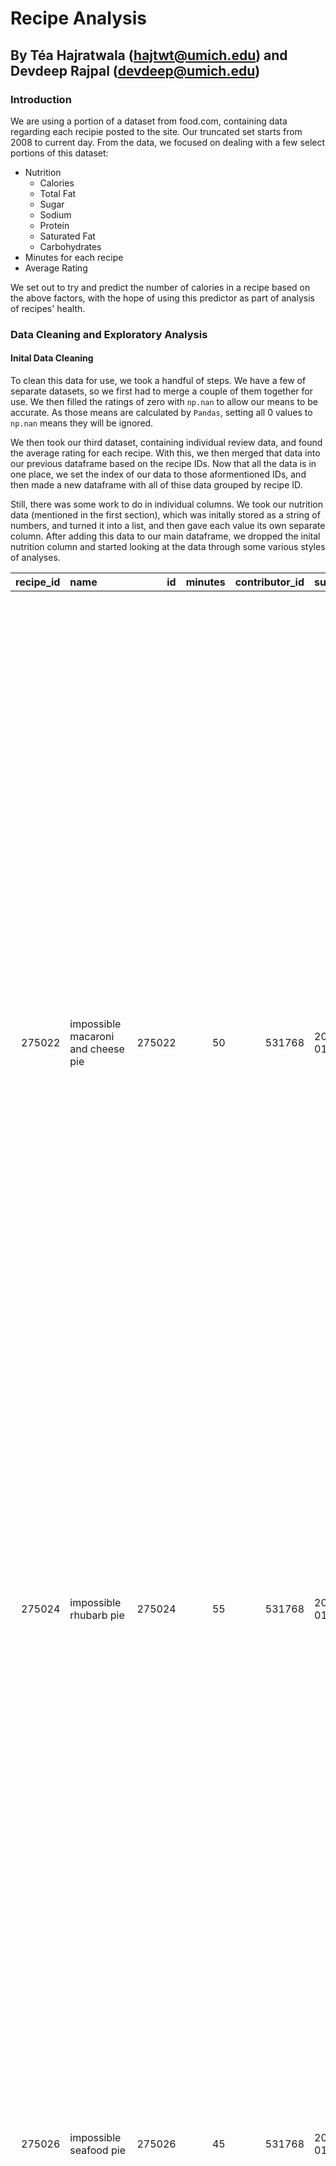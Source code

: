 # Recipe Analysis
## By Téa Hajratwala ([hajtwt@umich.edu](mailto:hajtwt@umich.edu)) and Devdeep Rajpal ([devdeep@umich.edu](mailto:devdeep@umich.edu))


### Introduction
We are using a portion of a dataset from food.com, containing data regarding each recipie posted to the site. Our truncated set starts from 2008 to current day. From the data, we focused on dealing with a few select portions of this dataset:
- Nutrition
  - Calories
  - Total Fat
  - Sugar
  - Sodium
  - Protein
  - Saturated Fat
  - Carbohydrates
- Minutes for each recipe
- Average Rating

We set out to try and predict the number of calories in a recipe based on the above factors, with the hope of using this predictor as part of analysis of recipes' health.

### Data Cleaning and Exploratory Analysis
#### Inital Data Cleaning
To clean this data for use, we took a handful of steps. We have a few of separate datasets, so we first had to merge a couple of them together for use. We then filled the ratings of zero with `np.nan` to allow our means to be accurate. As those means are calculated by `Pandas`, setting all 0 values to `np.nan` means they will be ignored.

We then took our third dataset, containing individual review data, and found the average rating for each recipe. With this, we then merged that data into our previous dataframe based on the recipe IDs. Now that all the data is in one place, we set the index of our data to those aformentioned IDs, and then made a new dataframe with all of thise data grouped by recipe ID.

Still, there was some work to do in individual columns. We took our nutrition data (mentioned in the first section), which was initally stored as a string of numbers, and turned it into a list, and then gave each value its own separate column. After adding this data to our main dataframe, we dropped the inital nutrition column and started looking at the data through some various styles of analyses.

|   recipe_id | name                                  |     id |   minutes |   contributor_id | submitted   | tags                                                                                                                                                                                                                                                                                                                                    |   n_steps | steps                                                                                                                                                                                                                                                                                                                                                                                                                                                                                                                                                                                | description                                                                                                                                                                                                                      | ingredients                                                                                                                            |   n_ingredients | user_id                                                                                                 | date       |   avg_rating | review                                                                                                                                                                                                                                                                                                                                                                                                                                                                                                                                                                                                                                                                                                                                                                                                                                                                                                                                                                                                                                                                                                                                                                                                                                                                                                                                                                                                                                                                                                                                                                                                                                                                                                                                                                                                                                                                                                                                                                                                                                                                                                                                                                                                                                                                                                            |   calories |   total_fat |   sugar |   sodium |   protein |   saturated_fat |   carbohydrates |
|------------:|:--------------------------------------|-------:|----------:|-----------------:|:------------|:----------------------------------------------------------------------------------------------------------------------------------------------------------------------------------------------------------------------------------------------------------------------------------------------------------------------------------------|----------:|:-------------------------------------------------------------------------------------------------------------------------------------------------------------------------------------------------------------------------------------------------------------------------------------------------------------------------------------------------------------------------------------------------------------------------------------------------------------------------------------------------------------------------------------------------------------------------------------|:---------------------------------------------------------------------------------------------------------------------------------------------------------------------------------------------------------------------------------|:---------------------------------------------------------------------------------------------------------------------------------------|----------------:|:--------------------------------------------------------------------------------------------------------|:-----------|-------------:|:------------------------------------------------------------------------------------------------------------------------------------------------------------------------------------------------------------------------------------------------------------------------------------------------------------------------------------------------------------------------------------------------------------------------------------------------------------------------------------------------------------------------------------------------------------------------------------------------------------------------------------------------------------------------------------------------------------------------------------------------------------------------------------------------------------------------------------------------------------------------------------------------------------------------------------------------------------------------------------------------------------------------------------------------------------------------------------------------------------------------------------------------------------------------------------------------------------------------------------------------------------------------------------------------------------------------------------------------------------------------------------------------------------------------------------------------------------------------------------------------------------------------------------------------------------------------------------------------------------------------------------------------------------------------------------------------------------------------------------------------------------------------------------------------------------------------------------------------------------------------------------------------------------------------------------------------------------------------------------------------------------------------------------------------------------------------------------------------------------------------------------------------------------------------------------------------------------------------------------------------------------------------------------------------------------------|-----------:|------------:|--------:|---------:|----------:|----------------:|----------------:|
|      275022 | impossible macaroni and cheese pie    | 275022 |        50 |           531768 | 2008-01-01  | ['60-minutes-or-less', 'time-to-make', 'course', 'main-ingredient', 'preparation', 'main-dish', 'eggs-dairy', 'pasta', 'easy', 'cheese', 'dietary', 'high-calcium', 'high-in-something', 'pasta-rice-and-grains', 'elbow-macaroni']                                                                                                     |        11 | ['heat oven to 400 degrees fahrenheit', 'grease a pie plate 10 x 1 1 / 2 inches', 'mix 2 cups cheese and the macaroni', 'sprinkle mixture in the plate', 'beat remaining ingredients , except the 1 / 4 cup cheese , until smooth , 15 seconds in a blender on high , or 1 minute with a hand beater', 'pour into plate', 'bake until knife inserted in center comes out clean - about 40 minutes', 'sprinkle with 1 / 4 cup cheese', 'bake until cheese is melted , 1 to 2 minutes', 'cool 10 minutes', 'serves 6 to 8 people']                                                     | one of my mom's favorite bisquick recipes. this brings back memories!                                                                                                                                                            | ['cheddar cheese', 'macaroni', 'milk', 'eggs', 'bisquick', 'salt', 'red pepper sauce']                                                 |               7 | [240552.0, 242794.0, 1221043.0]                                                                         | 2008-04-07 |            3 | ['Easy comfort food! I definitely thought it was impossible, but it worked. :D  I used 6 egg whites in place of the eggs and skim milk.  It came out super fluffy.  Thanks, Wendy!', 'I was looking for an easy Macaroni and Cheese for dinner.  My macaroni was hard and there were just too many eggs.  I think I might try again and precook the macaroni and only use 2 eggs.  It was just very disappointing.', 'Very easy recipe, nice presentation.  I used 2 cups  skim milk and 1/3 cup half and half.  Followed recipe exactly but left out hot sauce.  Macaroni was slightly al dente.  If you prefer well cooked macaroni, par boil it first for a few minutes.  Let baked pie cool for at least 15 minutes with foil covering the top.  This will allow the pie to &quot;settle&quot; so that it slices  into nicely formed wedges.  Definitely worth a try.  Am serving this with sauteed porto bello mushroms, sliced, on top of pie wedge, accompanied by a green salad.']                                                                                                                                                                                                                                                                                                                                                                                                                                                                                                                                                                                                                                                                                                                                                                                                                                                                                                                                                                                                                                                                                                                                                                                                                                                                                                                        |      386.1 |          34 |       7 |       24 |        41 |              62 |               8 |
|      275024 | impossible rhubarb pie                | 275024 |        55 |           531768 | 2008-01-01  | ['60-minutes-or-less', 'time-to-make', 'course', 'preparation', 'healthy', 'pies-and-tarts', 'desserts', 'pies', 'dietary']                                                                                                                                                                                                             |         6 | ['heat oven to 375 degrees', 'grease 10" pan , put rhubarb in pan', 'blend all remaining ingredients for 3 minutes', 'pour over rhubarb', 'let set for a few minutes', 'bake 40 to 45 minutes']                                                                                                                                                                                                                                                                                                                                                                                      | a childhood favorite of mine. my mom loved it because it cut down on how much time to make it.                                                                                                                                   | ['rhubarb', 'eggs', 'bisquick', 'butter', 'salt', 'sugar', 'vanilla', 'milk']                                                          |               8 | [171303.0]                                                                                              | 2009-05-26 |            3 | ['When I found myself needing a dessert and having rhubarb on hand this recipe fit the bill.  I did however find it to be too overly sweet.  I would try it again, using less  sugar.  Thank you Starfire for sharing the recipe.']                                                                                                                                                                                                                                                                                                                                                                                                                                                                                                                                                                                                                                                                                                                                                                                                                                                                                                                                                                                                                                                                                                                                                                                                                                                                                                                                                                                                                                                                                                                                                                                                                                                                                                                                                                                                                                                                                                                                                                                                                                                                               |      377.1 |          18 |     208 |       13 |        13 |              30 |              20 |
|      275026 | impossible seafood pie                | 275026 |        45 |           531768 | 2008-01-01  | ['60-minutes-or-less', 'time-to-make', 'course', 'main-ingredient', 'preparation', 'very-low-carbs', 'main-dish', 'eggs-dairy', 'seafood', 'crab', 'cheese', 'dietary', 'low-sodium', 'low-calorie', 'low-carb', 'low-in-something', 'shellfish']                                                                                       |         7 | ['preheat oven to 400f', 'lightly grease large pie plate', 'mix crabmeat , cheeses and onion in pie plate', 'mix remaining ingredients in blender until smooth', 'slowly pour liquid mixture into pie plate', 'bake until golden brown for 35 to 40 minutes', 'let stand 5 minutes before cutting']                                                                                                                                                                                                                                                                                  | this is an oldie but a goodie. mom's stand by for company. good enough for us on a special occasion or if company came over!                                                                                                     | ['frozen crabmeat', 'sharp cheddar cheese', 'cream cheese', 'onion', 'milk', 'bisquick', 'eggs', 'salt', 'nutmeg']                     |               9 | [558429.0, 131804.0]                                                                                    | 2013-09-21 |            3 | ['Sorry, this one didn&#039;t work out so well. I did make some modifications that may have affected the taste of the recipe. I used imitation crabmeat, egg substitute, and fat free half-and-half. Unfortunately the end result was very bland--it definitely could have used some more spice. I really wanted to like this one but I won&#039;t be making this again. Thanks for posting anyway.', 'I have made this recipe for years, and we really love it, however, I do change it a bit. I use a whole 8 ounce package of cream cheese and just something like 3-4 oz of cheddar or American. We add some salt and let it cook only as long as it takes to puff up and then take it out to cool. Overcooked it becomes dry and less flavorful. We cook it in a Corning Ware &lt;br/&gt;9 inch quiche plate which holds all the ingredients just right. One of our favorite uses for imitation crab.']                                                                                                                                                                                                                                                                                                                                                                                                                                                                                                                                                                                                                                                                                                                                                                                                                                                                                                                                                                                                                                                                                                                                                                                                                                                                                                                                                                                                      |      326.6 |          30 |      12 |       27 |        37 |              51 |               5 |
|      275030 | paula deen s caramel apple cheesecake | 275030 |        45 |           666723 | 2008-01-01  | ['60-minutes-or-less', 'time-to-make', 'course', 'preparation', 'occasion', 'desserts', 'cheesecake', 'gifts', 'taste-mood', 'sweet']                                                                                                                                                                                                   |        11 | ['preheat oven to 350f', 'reserve 3 / 4 cup apple filling , and set aside', 'spoon remaining apple filling into the crust', 'beat together in large bowl , cream cheese , sugar , vanilla , eggs', 'pour over pie filling', 'bake for 35 minutes', 'cool', 'meanwhile , mix reserved pie filling and caramel topping and heat for 1 minute in a small saucepan', 'spread warm topping evenly over cooked , cooled cheesecake', 'decorate entire edge of cake with the 12 pecan halves , and sprinkle middle of cheesecake with chopped pecans', 'refrigerate , share , and enjoy !'] | thank you paula deen!  hubby just happened to be watching with me one day when she made these and it will always be requested in our home!  it's very easy to make and such a fun twist on a plain cheesecake.  it's a must try! | ['apple pie filling', 'graham cracker crust', 'cream cheese', 'sugar', 'vanilla', 'eggs', 'caramel topping', 'pecan halves', 'pecans'] |               9 | [156891.0, 276925.0, 723255.0, 55655.0, 437237.0, 951589.0, 739665.0, 115525.0, 231639.0, 2001170768.0] | 2008-01-18 |            5 | ["This was the first cheesecake I'd ever made.  It turned out great.  I substituted wheat free, gluten free spice cookies for the crust.  Thanks for this delicious recipe.", "This has to be one of the best cheesecakes I've every had. It is so easy to make and my whole family loved it. Thanks Paula Deen!", 'All I can say about this is YUM!!  Has my two favorite desserts into one - apples and cheesecake.  It was also very easy to make which was a bonus.', "Oh my!!! This is so good and very easy to make. I did everything according to the recipe, but used a dulce de leche instead of a caramel topping. It's pretty much the same thing. It was heavenly. Thanks for posting.", 'I made this for our 16th wedding anniversary yesterday for dessert. YUMMY!! We all enjoyed this very much and I will most certainly make this over and over again. Thank you for a wonderful recipe.', 'AMAZING!!!  and soooo easy!!  I\'ve never, ever finished a cheesecake this fast...I loved it! :)  I only had a 9" pie crust on hand, and some mini individual crusts- I was able to get make the 9" and 3 minis off of the listed ingredients.  I loved not having to make my own crust in a springform pan like most cheesecakes call for.  Instead of putting pecan halves on top, I sprinkled chopped pecans around the rim of the cake...so pretty!  Thanks for a wonderful recipe, everyone LOVED it!', 'This is wonderful!!!!! So easy to make. My family loved it.', "DH says this is the best thing he has ever eaten.  Enough said?  I love being how easy it is, and that it tastes so good.  I also love that you don't need 2 pounds of cream cheese and a springform pan for it - you can have it anytime!  Next time I make it, I'll chop up the apple pie filling.  I also added more pecans to the top.  Glad I picked up enough ingredients for 2 pies!", 'My daughter made this for us on Sun. IT was so good. WE loved it. She has made it before. It is always a hit.', "This recipe is very easy and tasty. Not only have I done this exact recipe, I have exchanged it with my peach preserves that I spiced like I would a peach cobbler. There are so many variations of fillings you can do. I've experimented with many and my family and friends have loved them all!!"] |      577.7 |          53 |     149 |       19 |        14 |              67 |              21 |
|      275032 | midori poached pears                  | 275032 |        25 |           307114 | 2008-01-01  | ['lactose', '30-minutes-or-less', 'time-to-make', 'course', 'main-ingredient', 'cuisine', 'preparation', 'occasion', 'south-west-pacific', 'desserts', 'fruit', 'australian', 'easy', 'beginner-cook', 'dinner-party', 'summer', 'dietary', 'gluten-free', 'seasonal', 'egg-free', 'free-of-something', 'pears', 'taste-mood', 'sweet'] |         8 | ['bring midori , sugar , spices , rinds and water to the boil', 'simmer for 5 minutes', 'peel the pears and remove the base end but leave the stem intact', 'place pears in hot liquid and simmer for approximately 15mins or until cooked', 'cooking time depends on how ripe the pears are', 'place each pear on a dessert plate', 'top each pear with 2 tablespoons reserved poaching liquid', 'garnish with orange rind curls and mint sprigs']                                                                                                                                  | the green colour looks fabulous and the taste is heavenly. serve with a raspberry coulis. keep enough rind of the orange and lemon for garnish.                                                                                  | ['midori melon liqueur', 'water', 'caster sugar', 'cinnamon stick', 'vanilla pod', 'lemon rind', 'orange rind', 'pear', 'mint']        |               9 | [306797.0]                                                                                              | 2008-03-21 |            5 | ['This needs at least 10 stars.  The recipe was easy to make & tasted magnificent.  I made a strawberry sauce that went wonderfully with it.  Thanks An_Net for sharing this keeper.']                                                                                                                                                                                                                                                                                                                                                                                                                                                                                                                                                                                                                                                                                                                                                                                                                                                                                                                                                                                                                                                                                                                                                                                                                                                                                                                                                                                                                                                                                                                                                                                                                                                                                                                                                                                                                                                                                                                                                                                                                                                                                                                            |      386.9 |           0 |     347 |        0 |         1 |               0 |              33 |

#### Univariate Data Analysis
We took an inital look at preparation time.

<iframe
  src="univariate_analysis_prep_time.html"
  width="800"
  height="600"
  frameborder="0"
></iframe>

You can see that the boxplot has some significant outliers-- There is one recipe that takes 1.05 _million_ minutes! We will need to remove these outliers to do most of the data analysis.

Let's take a look at the top outliers:

|   recipe_id | name                         |     id |   minutes |   contributor_id | submitted   | tags                                                                                                                                                                                                                                                                                                                                                                                          |   n_steps | steps                                                                                                                                                                                                                                                                                                                                                                                                                                                                                                                                                                                                                                                                                                                                                                                                                                                                                                                                                                                                                                                                                                                                                                                                                                                                                                                                                                                                                                                                                                                                                                                                                                                                                                                                                                                                    | description                                                                                                                                                                                                                                                                                                                                                                                                                                                                                                                                                                                           | ingredients                                                                                                                                             |   n_ingredients | user_id                                    | date       |   avg_rating | review                                                                                                                                                                                                                                                                                                                                                                                                                                                                                                                                                                                                                                                                                                                                                                                            |   calories |   total_fat |   sugar |   sodium |   protein |   saturated_fat |   carbohydrates |
|------------:|:-----------------------------|-------:|----------:|-----------------:|:------------|:----------------------------------------------------------------------------------------------------------------------------------------------------------------------------------------------------------------------------------------------------------------------------------------------------------------------------------------------------------------------------------------------|----------:|:---------------------------------------------------------------------------------------------------------------------------------------------------------------------------------------------------------------------------------------------------------------------------------------------------------------------------------------------------------------------------------------------------------------------------------------------------------------------------------------------------------------------------------------------------------------------------------------------------------------------------------------------------------------------------------------------------------------------------------------------------------------------------------------------------------------------------------------------------------------------------------------------------------------------------------------------------------------------------------------------------------------------------------------------------------------------------------------------------------------------------------------------------------------------------------------------------------------------------------------------------------------------------------------------------------------------------------------------------------------------------------------------------------------------------------------------------------------------------------------------------------------------------------------------------------------------------------------------------------------------------------------------------------------------------------------------------------------------------------------------------------------------------------------------------------|:------------------------------------------------------------------------------------------------------------------------------------------------------------------------------------------------------------------------------------------------------------------------------------------------------------------------------------------------------------------------------------------------------------------------------------------------------------------------------------------------------------------------------------------------------------------------------------------------------|:--------------------------------------------------------------------------------------------------------------------------------------------------------|----------------:|:-------------------------------------------|:-----------|-------------:|:--------------------------------------------------------------------------------------------------------------------------------------------------------------------------------------------------------------------------------------------------------------------------------------------------------------------------------------------------------------------------------------------------------------------------------------------------------------------------------------------------------------------------------------------------------------------------------------------------------------------------------------------------------------------------------------------------------------------------------------------------------------------------------------------------|-----------:|------------:|--------:|---------:|----------:|----------------:|----------------:|
|      447963 | how to preserve a husband    | 447963 |   1051200 |           576273 | 2011-02-01  | ['time-to-make', 'course', 'preparation', 'for-1-or-2', 'low-protein', '5-ingredients-or-less', 'main-dish', '1-day-or-more', 'easy', 'dietary', 'low-sodium', 'low-carb', 'low-in-something', 'number-of-servings']                                                                                                                                                                          |         9 | ['be careful in your selection', "don't choose too young", 'when selected , give your entire thoughts to preparation for domestic use', 'some wives insist upon keeping them in a pickle , others are constantly getting them into hot water', 'this may make them sour , hard and sometimes bitter', 'even poor varieties may be made sweet , tender and good by garnishing with patience , well sweetened with love and seasoned with kisses', 'wrap them in a mantle of charity', 'keep warm with a steady fire of domestic devotion and serve with peaches and cream', 'thus prepared , they will keep for years']                                                                                                                                                                                                                                                                                                                                                                                                                                                                                                                                                                                                                                                                                                                                                                                                                                                                                                                                                                                                                                                                                                                                                                                   | found this in a local wyoming cookbook "a collection of recipes using wine, cordials, and beer" from the broadway liquor store by sara gradin (by the way this particular cookbook was typed up and price on cover was .50 cents!!)                                                                                                                                                                                                                                                                                                                                                                   | ['cream', 'peach']                                                                                                                                      |               2 | [526666.0, 1072593.0]                      | 2011-03-10 |          5   | ["I'd thought that I would like to keep mine in vinegar, as that is a good preservative, but that makes him too sour. Then, I considered keeping him filled with alcohol, as I know that is another type of preservative, but, who wants a sloshed hubby all the time? Not me! And he's way too big for the jars that I have around the house. I believe that smothering him with love and kindness will get me the furthest in the 'keeping him' stage. And none of that 'putting him on a shelf' stuff for me; he deserves to be seen and admired! Thanks so much, Chef GreanEyes, for sharing such a thought-provoking recipe! ;-)", "No matter if you've got the basic, no-frills model or one like Donald Trump and his billions, I know this technique to be true.  I'll spread the word."] |      407.4 |          57 |      50 |        1 |         7 |             115 |               5 |
|      291571 | homemade fruit liquers       | 291571 |    288000 |           553251 | 2008-03-12  | ['time-to-make', 'course', 'main-ingredient', 'preparation', 'occasion', '5-ingredients-or-less', 'beverages', 'desserts', 'fruit', '1-day-or-more', 'easy', 'dinner-party', 'cocktails', 'berries']                                                                                                                                                                                          |        12 | ['rinse the fruit or berries , fruit must be cut into small pieces', 'place berries or fruit in a container , add vodka', 'cap and store in a cool , dark place , stir once a week for 2 - 4 weeks', 'strain through metal colander', 'transfer the unsweetened liqueur to an aging container', 'to 3 cups ml unsweetened liqueur add 1 1 / 4 cup granulated sugar', 'let age for at least three months', 'pour carefully the clear liqueur to a new bottle', 'add more sugar if necessary', 'the flavor of almost all liqueurs improves during storage', 'fruit and berry liqueurs should be stored for at least 6 months for maximum taste', 'some lemon liqueurs should not be stored for a long time']                                                                                                                                                                                                                                                                                                                                                                                                                                                                                                                                                                                                                                                                                                                                                                                                                                                                                                                                                                                                                                                                                               | this should be a nice easy project for those willing to wait and enjoy things made by hand.  fruit liqueurs can be used anywhere from beverages to dessert and hopefully it won't become addictive from shear flavor alone. apricots, blackberries, black currants, blueberries, cherries, cranberries, nectarines, peaches, plums and/or raspberries should be used to give the best liqueur.                                                                                                                                                                                                        | ['berries', 'vodka', 'granulated sugar']                                                                                                                |               3 | [511661.0]                                 | 2008-03-13 |          4   | ['Thanks for the extra tip about citrus liquers not lasting well- in the past, I wondered why mine turned bitter!  A tip, you can add 1/4 to 1/2 tsp food-grade glycerin for smoothness once the liquer has aged.']                                                                                                                                                                                                                                                                                                                                                                                                                                                                                                                                                                               |      836.2 |           0 |     333 |        0 |         0 |               0 |              27 |
|      425681 | homemade vanilla             | 425681 |    259205 |            28177 | 2010-05-16  | ['time-to-make', 'preparation', '5-ingredients-or-less', '1-day-or-more', 'easy']                                                                                                                                                                                                                                                                                                             |         9 | ['slice the vanilla beans length-wise and scrape the seeds out', 'cut the empty pods into 1-2 inch pieces and add both the seeds and pods to a one pint glass jar', 'add vodka', 'seal jar with canning lid and ring or cap and shake vigorously', 'label and date the jar with the start date and the end date , six months from today', 'place jar in a cupboard , away from sunlight', 'shake jar once a day for a week , then once a week for a couple months , then once a month until mature', 'after 6 months you can strain out the extract , leaving any seeds & pods in the jar and start a second batch', 'the second batch may take longer to mature']                                                                                                                                                                                                                                                                                                                                                                                                                                                                                                                                                                                                                                                                                                                                                                                                                                                                                                                                                                                                                                                                                                                                       | found this recipe on tammy's blog (http://www.tammysrecipes.com/homemade_vanilla_extract) and couldn't resist trying it.  i made 3 batches; one with vodka, one with gluten-free vodka and one with bourbon.  it'll be 6 months before they're totally mature, but i might have to test one out a little sooner.  :)  i purchased 1/2 lb of very fresh madagascar bourbon vanilla beans online for this recipe.  the recipe is for 12 ozs of vanilla essence but it can be made in any amount needed.  just figure out how many ounces you want to make and add more vanilla beans in the same ratio. | ['vanilla beans', 'vodka']                                                                                                                              |               2 | [471004.0]                                 | 2011-01-14 |          5   | ["This is how I have been making vanilla for several years.  That is when I don't cheat & buy it from Costco.  I usually only do a 6 oz batch with 1 vanilla bean.  If you do a lot of baking you can start 3 separate batches a couple of months apart to have a steady supply of vanilla.  Don't forget you can reuse the vanilla beans for a 2nd or even 3rd batch of vanilla, just cut back on the amount of vodka you add.  The hardest part is waiting for the vanilla to mature.  Thanks for posting this Tink."]                                                                                                                                                                                                                                                                          |       69.4 |           0 |       0 |        0 |         0 |               0 |               0 |
|      463624 | homemade vanilla extract     | 463624 |    129600 |          1722785 | 2011-09-05  | ['time-to-make', 'preparation', 'occasion', 'for-large-groups', '5-ingredients-or-less', '1-day-or-more', 'easy', 'gifts', 'oamc-freezer-make-ahead', 'inexpensive', 'number-of-servings', 'from-scratch']                                                                                                                                                                                    |        12 | ['carefully open the bottle of brandy', 'pour off approximately one shot of liquid', 'on a small cutting board slice vanilla beans in half , then again length wise', 'this will produce 4 strips of vanilla bean husk per each original bean', 'with a sharp fine', 'put all gathered vanilla pulp straight into bottle of brandy , and then place the husk inside the bottle as well', 'repeat until all slices of bean husk have been stripped and dropped into the bottle', 're-cork / close bottle and gently shake to disburse the vanilla husks and pulp in the liquid', 'this is a very slow steeping process so do not rush the immersion', 'store bottle on in a space where you will remember to stir / swirl the bottle aprox once a week for at least 2 to 3 months', 'when you pour off some of your homemade vanilla into a smaller bottle for easier usage , remember to refill the original bottle back up with fresh alcohol , and begin the immersion process again', 'the original beans will last at several steeps , in fact my original vanilla has been used for 4 batches now']                                                                                                                                                                                                                                                                                                                                                                                                                                                                                                                                                                                                                                                                                                 | after getting a very poor bottle of vanilla extract from the "fine goods" grocery store a couple years ago i researched how to make my own vanilla from scratch. you may use several different kinds of alochol but i much prefer the heavier sweeter brandy to the more commonly used rum or vodka. i specifically use the korbel xs because in the distilling process they use extra vanilla and spices in their recipe.                                                                                                                                                                            | ['brandy', 'vanilla beans']                                                                                                                             |               2 | [186851.0]                                 | 2011-09-06 |        nan   | ["I love this vanilla! I have been making vanilla this way for about 3 years now. The only time I don't use this vanilla, is when I am making something for children."]                                                                                                                                                                                                                                                                                                                                                                                                                                                                                                                                                                                                                           |       75.2 |           0 |       0 |        0 |         0 |               0 |               0 |
|      435928 | peach cordial                | 435928 |     86415 |           597669 | 2010-08-24  | ['time-to-make', 'course', 'main-ingredient', 'preparation', 'for-large-groups', 'beverages', 'fruit', '1-day-or-more', 'easy', 'number-of-servings', '3-steps-or-less']                                                                                                                                                                                                                      |         7 | ['in a gallon glass mayonnaise jar , or other type of crock that can be sealed completely , mix all the ingredients and seal with electrical or duct tape so no aid can get in or liquid can evaporate', 'shake gently twice a day until the sugar is dissolved then about every other day so that the mixture is evenly flavored', 'now the hard part -- let sit , for 2 months', 'then strain through 4 layers of cheesecloth in a colander', 'after sediment has settled , siphon off the clear cordial mixture and decant', 'this is really smooth and friends are still asking if i have the recipe', 'i hope that you enjoy it']                                                                                                                                                                                                                                                                                                                                                                                                                                                                                                                                                                                                                                                                                                                                                                                                                                                                                                                                                                                                                                                                                                                                                                   | now that peach season is here, make some of this delicious cordial to save for when the cooler temps come along.  this will also make great gifts.  after straining off the cordial itself, do not dump the peaches.  pick out the flavoring spices and run through a food mill or blender and serve over ice cream.  please note that the cooking time is the time it takes for the peaches to flavor the vodka.                                                                                                                                                                                     | ['peaches', 'granulated sugar', 'cinnamon sticks', 'lemon peel', 'whole cloves', 'vodka']                                                               |               6 | [1803366096.0, 2000422937.0, 2001654933.0] | 2014-11-18 |          4.5 | ['This turned out well. We&#039;ll try it again but will halve the sugar as it&#039;s generally too sweet for us. I think most everyone will enjoy it with the original amount of sugar called for. We added grated fresh ginger to the spice compliment, 6 tablespoons. Yum!', 'How should I prepare the peaches - should they be cut into pieces? Should I remove the pits? Also, what about the peel?', 'I am surprised that your mayonnaise jars did not explode given that there are gases that build up and need to be vented. I used a brewing carboy with an airlock. I added the spices as noted. Waiting to see how it tastes in another month.']                                                                                                                                       |      111.2 |           0 |      46 |        0 |         0 |               0 |               3 |
|      372282 | chocolate chunk vanilla cake | 372282 |     72000 |           883095 | 2009-05-16  | ['time-to-make', 'course', 'preparation', 'for-large-groups', 'desserts', '1-day-or-more', 'cakes', 'number-of-servings']                                                                                                                                                                                                                                                                     |        10 | ['preheat oven to 350f grease an 8 or 9-inch square baking dish', 'cream butter and sugar until light and fluffy', 'add eggs one at a time , beating well after each addition', 'beat in vanilla', 'mix dry ingredients together', 'add half of dry mixture to wet ingredients', 'add carnation milk and then remaining dry mixture', 'add chopped chocolate', 'spoon batter into prepared pan and spread evenly', 'bake 45-50 minutes until a toothpick inserted in center comes out clean']                                                                                                                                                                                                                                                                                                                                                                                                                                                                                                                                                                                                                                                                                                                                                                                                                                                                                                                                                                                                                                                                                                                                                                                                                                                                                                            | this quick no fuss cake travel very well, so it's a great one to make for those pot-luck family affairs.                                                                                                                                                                                                                                                                                                                                                                                                                                                                                              | ['butter', 'granulated sugar', 'eggs', 'vanilla', 'cake-and-pastry flour', 'baking powder', 'salt', 'carnation evaporated milk', 'semisweet chocolate'] |               9 | [881977.0]                                 | 2009-07-01 |          4   | ["This was quite good!  My son decided he wanted something different for his birthday, so we made this cake.  He loved it and has already asked when we can make it again.  It's an extremely rich cake, so small pieces are in order, with ice cream or milk to balance it out."]                                                                                                                                                                                                                                                                                                                                                                                                                                                                                                                |      233.8 |          18 |      50 |        5 |         8 |              36 |              10 |
|      479702 | flavored vinegar             | 479702 |     64815 |          1195537 | 2012-05-21  | ['time-to-make', 'course', 'cuisine', 'preparation', 'occasion', 'for-large-groups', 'condiments-etc', 'french', '1-day-or-more', 'easy', 'european', 'dinner-party', 'heirloom-historical', 'vegetarian', 'marinades-and-rubs', 'dietary', 'gifts', 'oamc-freezer-make-ahead', 'inexpensive', 'number-of-servings']                                                                          |         7 | ['collect the number of bottles necessary , with sound corks to fit', 'wash the bottles in soapy water , rinse first in very hot then in cold water , drain , dry and heat in a slow oven', 'scald the corks in boiling water', 'pour vinegar into an enamel lined or stainless steel pan and over low temperature slowly heat , do not let boil', 'add shallots , garlic , seeds and / or sprigs of herbs to the warm bottle', 'if using tarragon , use a long sprig , twice the hight of the bottle , bend it double and push it down the neck of the bottle', 'fill up with warm vinegar , cork down tightly , place on a sunny window sill to mature for 4 - 6 weeks before using']                                                                                                                                                                                                                                                                                                                                                                                                                                                                                                                                                                                                                                                                                                                                                                                                                                                                                                                                                                                                                                                                                                                  | adapted from the book "the french farmhouse kitchen" by eileen reece.                                                                                                                                                                                                                                                                                                                                                                                                                                                                                                                                 | ['white vinegar', 'shallots', 'garlic cloves', 'raspberries', 'mustard seeds', 'dill seeds', 'juniper berries', 'rosemary', 'tarragon']                 |               9 | [471004.0]                                 | 2016-05-01 |          5   | ['Sounds like some great flavour combinations. A couple of tips, the best info I found on making fruit infused vinegar said to use equal weights of vinegar &amp; fruit, let it infuse in a cool dark place for a minimum of 6 weeks. I would think this would be ideal for herb vinegars as well to give you a more intense flavour. We actually preferred using apple cider vinegar rather than wine vinegar for most of the infused vinegars I made. It seems to be a mellower finish. Now from experience, make your vinegars in a mason jar rather than the bottle you will gift them in. You need to strain your vinegar after infusing. Once it is strained you can decant it into the bottles you are using for gifting.']                                                                |       15.4 |           0 |       0 |        0 |         0 |               0 |               0 |
|             |                              |        |           |                  |             |                                                                                                                                                                                                                                                                                                                                                                                               |           |                                                                                                                                                                                                                                                                                                                                                                                                                                                                                                                                                                                                                                                                                                                                                                                                                                                                                                                                                                                                                                                                                                                                                                                                                                                                                                                                                                                                                                                                                                                                                                                                                                                                                                                                                                                                          | flavored wine vinegar has been an important ingredient in french cooking since medieval times when vinegar was essential in order to keep meat edible in warm weather. use whatever herbs and seeds you like or have in the garden. thread perl onions or garlic with a darning needle on a fine string, tie around the cork and suspend into the vinegar.                                                                                                                                                                                                                                            |                                                                                                                                                         |                 |                                            |            |              |                                                                                                                                                                                                                                                                                                                                                                                                                                                                                                                                                                                                                                                                                                                                                                                                   |            |             |         |          |           |                 |                 |
|      437385 | sauerkraut in a bottle       | 437385 |     60510 |          1129191 | 2010-09-14  | ['time-to-make', 'course', 'main-ingredient', 'cuisine', 'preparation', 'low-protein', 'healthy', '5-ingredients-or-less', 'condiments-etc', 'vegetables', 'german', '1-day-or-more', 'easy', 'european', 'low-fat', 'vegetarian', 'dietary', 'low-cholesterol', 'low-saturated-fat', 'low-calorie', 'low-carb', 'low-in-something', 'from-scratch']                                          |        18 | ['1', 'quarter , core , and shred cabbage', '2', 'pack into sterilized quart jars by tamping down with a fork and leave 1 inch headspace', '3', 'add 2 tsp salt and 3 tsp cider vinegar to each jar', '4', 'cover with boiling water to within 1 / 2 an inch of the rim , pouring slowly and working air bubbles out with a fork', '5', 'cover with standard self-sealing lids', '6', 'apply bands firmly', '7', 'turn upside down on a tea towel for a day', 'check seals after 24 hours', '8', 'store in a cool , dark place and let cure for 6 weeks', '9']                                                                                                                                                                                                                                                                                                                                                                                                                                                                                                                                                                                                                                                                                                                                                                                                                                                                                                                                                                                                                                                                                                                                                                                                                                           | if you love homemade sauerkraut, but don't have your own crocks, this is a great recipe. it's fast and easy to put together and you can make any quantity you want. my father made sauerkraut every year with friends, since he doesn't have crocks, and another friend gave him this recipe to make life easier.                                                                                                                                                                                                                                                                                     | ['cabbage', 'salt', 'cider vinegar', 'boiling water']                                                                                                   |               4 | [1072593.0, 1803028572.0]                  | 2011-10-05 |          5   | ["Ach du lieber!  Does sauerkraut not come in a clear glass jar off the grocer's shelf any longer?  A dying art.  Made for PAC Fall 2011.", 'No need to add any vinegar!  Salt alone preserves sour cabbage very well.  I add 1/4 cup of shredded carrot for colour.  Sometimes, I add a laurel leaf and 1/2 teaspoon of caraway seeds.']                                                                                                                                                                                                                                                                                                                                                                                                                                                         |       18.3 |           0 |       9 |       48 |         1 |               0 |               1 |
|             |                              |        |           |                  |             |                                                                                                                                                                                                                                                                                                                                                                                               |           |                                                                                                                                                                                                                                                                                                                                                                                                                                                                                                                                                                                                                                                                                                                                                                                                                                                                                                                                                                                                                                                                                                                                                                                                                                                                                                                                                                                                                                                                                                                                                                                                                                                                                                                                                                                                          | note: cooking time is time to cure.                                                                                                                                                                                                                                                                                                                                                                                                                                                                                                                                                                   |                                                                                                                                                         |                 |                                            |            |              |                                                                                                                                                                                                                                                                                                                                                                                                                                                                                                                                                                                                                                                                                                                                                                                                   |            |             |         |          |           |                 |                 |
|      437520 | simple hard apple cider      | 437520 |     53290 |           833434 | 2010-09-16  | ['time-to-make', 'course', 'main-ingredient', 'cuisine', 'preparation', 'occasion', 'north-american', '5-ingredients-or-less', 'beverages', 'fruit', 'american', 'canadian', '1-day-or-more', 'easy', 'beginner-cook', 'holiday-event', 'kosher', 'vegan', 'vegetarian', 'cocktails', 'punch', 'dietary', 'oamc-freezer-make-ahead', 'apples', 'heirloom-historical-recipes', 'from-scratch'] |        14 | ["pour out a little of the juice so there's room , pour the yeast and 1 1 / 2 cups sugar in , top back up with apple juice but leave at least an inch of room at the top", 'replace the lid and shake well to dissolve yeast and sugar as much as possible', 'stretch a balloon over the top of the jug instead of the lid , poke a few holes in the top of the balloon with a pin', 'this is your air lock', 'it will allow co2 to escape without letting bacteria inches i like to wrap string or a rubber band around the balloon to keep it firmly in place and sealed', 'set in a closet or basement and ignore for a month', 'when you come back your balloon will be somewhat limp and your brew should be back to as clear as it was before you added things', 'if you used store brand apple juice it should be clear , if organic it will still be somewhat cloudy , either way there should be a clear separation from the sediment at the bottom', 'either carefully pour out your cider , leaving the sediment at the bottom , or siphon out', "add as much of the remaining sugar as pleases your taste buds , at least 1 / 4 cup though or it won't carbonate", 'wash out some pop bottles really well , this looks ghetto but they were designed to handle the pressure of carbonation and wine bottles could explode', "if you want to be really pro you can get proper beer bottles and stuff , i just don't serve in these", "pour your brew into the bottles , try not to leave them half full , you'll need one two liter and one 500ml bottle , unless you spill a bunch while siphoning , like i did", "seal the lids on well and let sit for another week to mellow and carbonate , chill and drink ! it will mellow more as it ages but i wouldn't let it go more then a year"] | this turned out dangerously tasty! i think i'm going to make a 5 gallon batch. cooking time is ignore-it-in-the-closet time. making very tasty booze was never this easy!                                                                                                                                                                                                                                                                                                                                                                                                                             | ['apple juice', 'champagne yeast', 'sugar']                                                                                                             |               3 | [2000842620.0]                             | 2016-03-02 |          5   | ['This was so easy, and it turned out great!  It&#039;s even great without carbonation (I got impatient before it had the chance to carbonate).']                                                                                                                                                                                                                                                                                                                                                                                                                                                                                                                                                                                                                                                 |      375.4 |           0 |     368 |        0 |         0 |               0 |              31 |
|      309383 | pickled olives               | 309383 |     50410 |            60124 | 2008-06-15  | ['time-to-make', 'preparation', 'low-protein', '5-ingredients-or-less', 'very-low-carbs', '1-day-or-more', 'easy', 'dietary', 'low-cholesterol', 'low-calorie', 'low-carb', 'low-in-something']                                                                                                                                                                                               |        12 | ['pick over the olives , discard any with big blemishes', 'with a parring knife , cut down the side of the olive , thru to the stone , then turn over and repeat on the other side', 'place the olives in a 2 litre sterilized jars , untill the jars are 2 / 3 full , then cover olives with cold water', 'to keep the olives submerged , fill a small plastic bag with water , and sit it on top of the olives', "change the water daily , scum may appear on the surface , but that's fine", 'change the water for 4 days with black olives , and for 6 days with green olives', 'combine the salt and water , stir over heat until the salt has dissolved , cool', 'drain and discard the water in the jars , fill with enough salted water to cover the olives', 'pour enough oil into the jars to cover the olives completely , and then seal the jars', 'mark the date on the jars and store in a cool dark place for 5 weeks', 'after 5 weeks they are ready to eat , but you can then marinate them for another 2 weeks using lemon wedges and garlic , or whatever you like', 'cover with oil']                                                                                                                                                                                                                                                                                                                                                                                                                                                                                                                                                                                                                                                                                                | i searched everywhere for this recipe!! a friend gave me a bag of green olives, because i had said i would like to try pickling my own.                                                                                                                                                                                                                                                                                                                                                                                                                                                               | ['green olives', 'fine sea salt', 'water', 'olive oil']                                                                                                 |               4 | [29196.0]                                  | 2012-07-21 |          5   | ["OMG, OMG. OMG we've been eating these for days at mummamills home. We've been stranded here while our car needs to be fixed, so we keep eating!!!!!"]                                                                                                                                                                                                                                                                                                                                                                                                                                                                                                                                                                                                                                           |      313   |          51 |       3 |      254 |         3 |              22 |               1 |
|             |                              |        |           |                  |             |                                                                                                                                                                                                                                                                                                                                                                                               |           |                                                                                                                                                                                                                                                                                                                                                                                                                                                                                                                                                                                                                                                                                                                                                                                                                                                                                                                                                                                                                                                                                                                                                                                                                                                                                                                                                                                                                                                                                                                                                                                                                                                                                                                                                                                                          | i love the whole greek thing, making your own cheese and all that.                                                                                                                                                                                                                                                                                                                                                                                                                                                                                                                                    |                                                                                                                                                         |                 |                                            |            |              |                                                                                                                                                                                                                                                                                                                                                                                                                                                                                                                                                                                                                                                                                                                                                                                                   |            |             |         |          |           |                 |                 |
|             |                              |        |           |                  |             |                                                                                                                                                                                                                                                                                                                                                                                               |           |                                                                                                                                                                                                                                                                                                                                                                                                                                                                                                                                                                                                                                                                                                                                                                                                                                                                                                                                                                                                                                                                                                                                                                                                                                                                                                                                                                                                                                                                                                                                                                                                                                                                                                                                                                                                          | anyway, i finally found this recipe in a womens weekly book. putting it here so i don't have to search!                                                                                                                                                                                                                                                                                                                                                                                                                                                                                               |                                                                                                                                                         |                 |                                            |            |              |                                                                                                                                                                                                                                                                                                                                                                                                                                                                                                                                                                                                                                                                                                                                                                                                   |            |             |         |          |           |                 |                 |
|             |                              |        |           |                  |             |                                                                                                                                                                                                                                                                                                                                                                                               |           |                                                                                                                                                                                                                                                                                                                                                                                                                                                                                                                                                                                                                                                                                                                                                                                                                                                                                                                                                                                                                                                                                                                                                                                                                                                                                                                                                                                                                                                                                                                                                                                                                                                                                                                                                                                                          | it is excellent, better then the bought one :)                                                                                                                                                                                                                                                                                                                                                                                                                                                                                                                                                        |                                                                                                                                                         |                 |                                            |            |              |                                                                                                                                                                                                                                                                                                                                                                                                                                                                                                                                                                                                                                                                                                                                                                                                   |            |             |         |          |           |                 |                 |

It appears that these are mostly pickling/marinating/fermenting recipes, which take a long time. Thankfully, the `tags` column contains a tag that labels recipes that take `1-day-or-more`-- We can filter those out.

<iframe
  src="univariate_analysis_prep_time_cleaned.html"
  width="800"
  height="600"
  frameborder="0"
></iframe>

We also took a look at the distributions of average ratings, and it appears that the vast majority of average ratings are positive. Even when increasing the histogram bin size (and increasing granularity), the rightmost bin consistently has the highest number of recipes.

<iframe
  src="univariate_analysis_rating_dist.html"
  width="800"
  height="600"
  frameborder="0"
></iframe>

#### Bivariate Data Analysis
